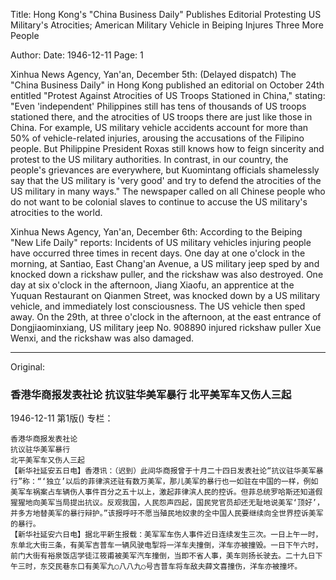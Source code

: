 Title: Hong Kong's "China Business Daily" Publishes Editorial Protesting US Military's Atrocities; American Military Vehicle in Beiping Injures Three More People

Author:
Date: 1946-12-11
Page: 1

Xinhua News Agency, Yan'an, December 5th: (Delayed dispatch) The "China Business Daily" in Hong Kong published an editorial on October 24th entitled "Protest Against Atrocities of US Troops Stationed in China," stating: "Even 'independent' Philippines still has tens of thousands of US troops stationed there, and the atrocities of US troops there are just like those in China. For example, US military vehicle accidents account for more than 50% of vehicle-related injuries, arousing the accusations of the Filipino people. But Philippine President Roxas still knows how to feign sincerity and protest to the US military authorities. In contrast, in our country, the people's grievances are everywhere, but Kuomintang officials shamelessly say that the US military is 'very good' and try to defend the atrocities of the US military in many ways." The newspaper called on all Chinese people who do not want to be colonial slaves to continue to accuse the US military's atrocities to the world.

Xinhua News Agency, Yan'an, December 6th: According to the Beiping "New Life Daily" reports: Incidents of US military vehicles injuring people have occurred three times in recent days. One day at one o'clock in the morning, at Santiao, East Chang'an Avenue, a US military jeep sped by and knocked down a rickshaw puller, and the rickshaw was also destroyed. One day at six o'clock in the afternoon, Jiang Xiaofu, an apprentice at the Yuquan Restaurant on Qianmen Street, was knocked down by a US military vehicle, and immediately lost consciousness. The US vehicle then sped away. On the 29th, at three o'clock in the afternoon, at the east entrance of Dongjiaominxiang, US military jeep No. 908890 injured rickshaw puller Xue Wenxi, and the rickshaw was also damaged.



<hr /> 

Original: 


### 香港华商报发表社论  抗议驻华美军暴行  北平美军车又伤人三起

1946-12-11
第1版()
专栏：

    香港华商报发表社论
    抗议驻华美军暴行
    北平美军车又伤人三起
    【新华社延安五日电】香港讯：（迟到）此间华商报曾于十月二十四日发表社论“抗议驻华美军暴行”称：“‘独立’以后的菲律滨还驻有数万美军，那儿美军的暴行也一如驻在中国的一样，例如美军车祸案占车辆伤人事件百分之五十以上，激起菲律滨人民的控诉。但菲总统罗哈斯还知道假猩猩地向美军当局提出抗议。反观我国，人民怨声四起，国民党官员却还无耻地说美军‘顶好’，并多方地替美军的暴行辩护。”该报呼吁不愿当殖民地奴隶的全中国人民要继续向全世界控诉美军的暴行。
    【新华社延安六日电】据北平新生报载：美军军车伤人事件近日连续发生三次。一日上午一时，东单北大街三条，有美军吉普车一辆风驶电掣将一洋车夫撞倒，洋车亦被撞毁。一日下午六时，前门大街有裕泉饭店学徒江筱甫被美军汽车撞倒，当即不省人事，美车则扬长驶去。二十九日下午三时，东交民巷东口有美军九○八八九○号吉普车将车敌夫薛文喜撞伤，洋车亦被撞坏。
